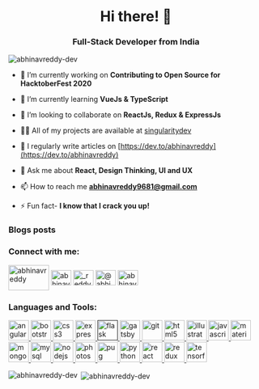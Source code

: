 
<h1 align="center">Hi there! 👋</h1>
<h3 align="center">Full-Stack Developer from India</h3>

<p align="left"> <img src="https://komarev.com/ghpvc/?username=abhinavreddy-dev" alt="abhinavreddy-dev" /> </p>

- 🔭 I’m currently working on **Contributing to Open Source for HacktoberFest 2020**

- 🌱 I’m currently learning **VueJs & TypeScript**

- 👯 I’m looking to collaborate on **ReactJs, Redux & ExpressJs**

- 👨‍💻 All of my projects are available at [singularitydev](https://singularitydev.netlify.app)

- 📝 I regularly write articles on [https://dev.to/abhinavreddy](https://dev.to/abhinavreddy)

- 💬 Ask me about **React, Design Thinking, UI and UX**

- 📫 How to reach me **abhinavreddy9681@gmail.com**

- ⚡ Fun fact- **I know that I crack you up!**

### Blogs posts
<!-- BLOG-POST-LIST:START -->
<!-- BLOG-POST-LIST:END -->

<p align="left"> 
<h3 align="left">Connect with me:</h3>
<a href="https://dev.to/abhinavreddy" target="blank"><img align="center" src="https://cdn.jsdelivr.net/npm/simple-icons@3.0.1/icons/dev-dot-to.svg" alt="abhinavreddy" height="50" width="80" /></a>
<a href="https://linkedin.com/in/abhinav-reddy-6397b9156" target="blank"><img align="center" src="https://cdn.jsdelivr.net/npm/simple-icons@3.0.1/icons/linkedin.svg" alt="abhinav-reddy-6397b9156" height="30" width="40" /></a>
<a href="https://instagram.com/_reddy_abhinav" target="blank"><img align="center" src="https://cdn.jsdelivr.net/npm/simple-icons@3.0.1/icons/instagram.svg" alt="_reddy_abhinav" height="30" width="40" /></a>
<a href="https://medium.com/@abhinavreddy9681" target="blank"><img align="center" src="https://cdn.jsdelivr.net/npm/simple-icons@3.0.1/icons/medium.svg" alt="@abhinavreddy9681" height="30" width="40" /></a>
<a href="https://www.hackerrank.com/abhinavreddy9681" target="blank"><img align="center" src="https://cdn.jsdelivr.net/npm/simple-icons@3.0.1/icons/hackerrank.svg" alt="abhinavreddy9681" height="30" width="40" /></a>
</p>

<h3 align="left">Languages and Tools:</h3>
<p align="left"> <a href="https://angular.io" target="_blank"> <img src="https://devicons.github.io/devicon/devicon.git/icons/angularjs/angularjs-original.svg" alt="angularjs" width="40" height="40"/> </a> <a href="https://getbootstrap.com" target="_blank"> <img src="https://devicons.github.io/devicon/devicon.git/icons/bootstrap/bootstrap-plain.svg" alt="bootstrap" width="40" height="40"/> </a> <a href="https://www.w3schools.com/css/" target="_blank"> <img src="https://devicons.github.io/devicon/devicon.git/icons/css3/css3-original-wordmark.svg" alt="css3" width="40" height="40"/> </a> <a href="https://expressjs.com" target="_blank"> <img src="https://devicons.github.io/devicon/devicon.git/icons/express/express-original-wordmark.svg" alt="express" width="40" height="40"/> </a> <a href="" target="_blank"> <img src="https://www.vectorlogo.zone/logos/pocoo_flask/pocoo_flask-icon.svg" alt="flask" width="40" height="40"/> </a> <a href="https://www.gatsbyjs.com/" target="_blank"> <img src="https://www.vectorlogo.zone/logos/gatsbyjs/gatsbyjs-icon.svg" alt="gatsby" width="40" height="40"/> </a> <a href="https://git-scm.com/" target="_blank"> <img src="https://www.vectorlogo.zone/logos/git-scm/git-scm-icon.svg" alt="git" width="40" height="40"/> </a> <a href="https://www.w3.org/html/" target="_blank"> <img src="https://devicons.github.io/devicon/devicon.git/icons/html5/html5-original-wordmark.svg" alt="html5" width="40" height="40"/> </a> <a href="https://www.adobe.com/in/products/illustrator.html" target="_blank"> <img src="https://www.vectorlogo.zone/logos/adobe_illustrator/adobe_illustrator-icon.svg" alt="illustrator" width="40" height="40"/> </a> <a href="https://developer.mozilla.org/en-US/docs/Web/JavaScript" target="_blank"> <img src="https://devicons.github.io/devicon/devicon.git/icons/javascript/javascript-original.svg" alt="javascript" width="40" height="40"/> </a> <a href="https://materializecss.com/" target="_blank"> <img src="https://raw.githubusercontent.com/prplx/svg-logos/5585531d45d294869c4eaab4d7cf2e9c167710a9/svg/materialize.svg" alt="materialize" width="40" height="40"/> </a> <a href="https://www.mongodb.com/" target="_blank"> <img src="https://devicons.github.io/devicon/devicon.git/icons/mongodb/mongodb-original-wordmark.svg" alt="mongodb" width="40" height="40"/> </a> <a href="https://www.mysql.com/" target="_blank"> <img src="https://devicons.github.io/devicon/devicon.git/icons/mysql/mysql-original-wordmark.svg" alt="mysql" width="40" height="40"/> </a> <a href="https://nodejs.org" target="_blank"> <img src="https://devicons.github.io/devicon/devicon.git/icons/nodejs/nodejs-original-wordmark.svg" alt="nodejs" width="40" height="40"/> </a> <a href="https://www.photoshop.com/en" target="_blank"> <img src="https://devicons.github.io/devicon/devicon.git/icons/photoshop/photoshop-plain.svg" alt="photoshop" width="40" height="40"/> </a> <a href="https://pugjs.org" target="_blank"> <img src="https://cdn.worldvectorlogo.com/logos/pug.svg" alt="pug" width="40" height="40"/> </a> <a href="https://www.python.org" target="_blank"> <img src="https://devicons.github.io/devicon/devicon.git/icons/python/python-original.svg" alt="python" width="40" height="40"/> </a> <a href="https://reactjs.org/" target="_blank"> <img src="https://devicons.github.io/devicon/devicon.git/icons/react/react-original-wordmark.svg" alt="react" width="40" height="40"/> </a> <a href="https://redux.js.org" target="_blank"> <img src="https://devicons.github.io/devicon/devicon.git/icons/redux/redux-original.svg" alt="redux" width="40" height="40"/> </a> <a href="https://www.tensorflow.org" target="_blank"> <img src="https://www.vectorlogo.zone/logos/tensorflow/tensorflow-icon.svg" alt="tensorflow" width="40" height="40"/> </a> </p>

<p><img align="left" src="https://github-readme-stats.vercel.app/api/top-langs/?username=abhinavreddy-dev&layout=compact" alt="abhinavreddy-dev" /></p>
<p>&nbsp;<img align="center" src="https://github-readme-stats.vercel.app/api?username=abhinavreddy-dev&show_icons=true" alt="abhinavreddy-dev" /></p>
